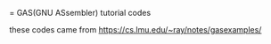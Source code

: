 = GAS(GNU ASsembler) tutorial codes

these codes came from 
https://cs.lmu.edu/~ray/notes/gasexamples/
